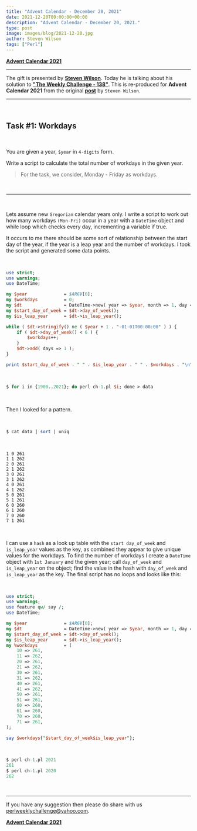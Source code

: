 ```yaml
---
title: "Advent Calendar - December 20, 2021"
date: 2021-12-20T00:00:00+00:00
description: "Advent Calendar - December 20, 2021."
type: post
image: images/blog/2021-12-20.jpg
author: Steven Wilson
tags: ["Perl"]
---
```


[**Advent Calendar 2021**](/blog/advent-calendar-2021)
***

The gift is presented by [**Steven Wilson**](/blog/meet-the-champion-035). Today he is talking about his solution to [**"The Weekly Challenge - 138"**](/blog/perl-weekly-challenge-138). This is re-produced for **Advent Calendar 2021** from the original [**post**](https://tilde.town/~wlsn/pwc138.html) by `Steven Wilson`.

***

<br>

## Task #1: Workdays

<br>

You are given a year, `$year` in `4-digits` form.

Write a script to calculate the total number of workdays in the given year.

> For the task, we consider, Monday - Friday as workdays.

<br>

***

<br>

Lets assume new `Gregorian` calendar years only. I write a script to work out how many workdays `(Mon-Fri)` occur in a year with a `DateTime` object and while loop which checks every day, incrementing a variable if true.

It occurs to me there should be some sort of relationship between the start day of the year, if the year is a leap year and the number of workdays. I took the script and generated some data points.

<br>

```perl
use strict;
use warnings;
use DateTime;

my $year              = $ARGV[0];
my $workdays          = 0;
my $dt                = DateTime->new( year => $year, month => 1, day => 1 );
my $start_day_of_week = $dt->day_of_week();
my $is_leap_year      = $dt->is_leap_year();

while ( $dt->stringify() ne ( $year + 1 . "-01-01T00:00:00" ) ) {
    if ( $dt->day_of_week() < 6 ) {
        $workdays++;
    }
    $dt->add( days => 1 );
}

print $start_day_of_week . " " . $is_leap_year . " " . $workdays . "\n";
```

<br>

```perl
$ for i in {1900..2021}; do perl ch-1.pl $i; done > data
```

<br>

Then I looked for a pattern.

<br>

```perl
$ cat data | sort | uniq
```

<br>

    1 0 261
    1 1 262
    2 0 261
    2 1 262
    3 0 261
    3 1 262
    4 0 261
    4 1 262
    5 0 261
    5 1 261
    6 0 260
    6 1 260
    7 0 260
    7 1 261

<br>

I can use a `hash` as a look up table with the `start day_of_week` and `is_leap_year` values as the key, as combined they appear to give unique values for the workdays. To find the number of workdays I create a `DateTime` object with `1st January` and the given year; call `day_of_week` and `is_leap_year` on the object; find the value in the hash with `day_of_week` and `is_leap_year` as the key. The final script has no loops and looks like this:

<br>

```perl
use strict;
use warnings;
use feature qw/ say /;
use DateTime;

my $year              = $ARGV[0];
my $dt                = DateTime->new( year => $year, month => 1, day => 1 );
my $start_day_of_week = $dt->day_of_week();
my $is_leap_year      = $dt->is_leap_year();
my %workdays          = (
    10 => 261,
    11 => 262,
    20 => 261,
    21 => 262,
    30 => 261,
    31 => 262,
    40 => 261,
    41 => 262,
    50 => 261,
    51 => 261,
    60 => 260,
    61 => 260,
    70 => 260,
    71 => 261,
);

say $workdays{"$start_day_of_week$is_leap_year"};
```

<br>

```perl
$ perl ch-1.pl 2021
261
$ perl ch-1.pl 2020
262
```

<br>

***

If you have any suggestion then please do share with us <perlweeklychallenge@yahoo.com>.

[**Advent Calendar 2021**](/blog/advent-calendar-2021)
